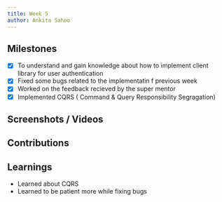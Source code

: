 ```yaml
---
title: Week 5
author: Ankita Sahoo
---
```


## Milestones
- [x] To understand and gain knowledge about how to implement client library for user authentication 
- [x] Fixed some bugs related to the implementatin f previous week 
- [x] Worked on the feedback recieved by the super mentor
- [x] Implemented CQRS ( Command & Query Responsibility Segragation)

## Screenshots / Videos 

## Contributions

## Learnings
- Learned about CQRS
- Learned to be patient more while fixing bugs
